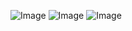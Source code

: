 ![Image](https://user-images.githubusercontent.com/113884916/206906509-9ec0a9e2-5d19-4f7c-8c51-1786f07354f6.png)
![Image](https://user-images.githubusercontent.com/113884916/206907109-a9f7a331-3a19-498f-9620-52e94642ee3b.png)
![Image](https://user-images.githubusercontent.com/113884916/206907502-6f8aeb75-38a5-434e-9f9d-98927303aca7.png)